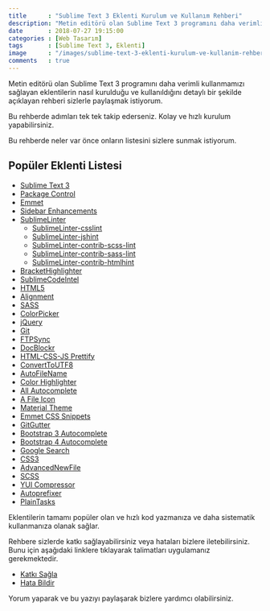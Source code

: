 ```yaml
---
title      : "Sublime Text 3 Eklenti Kurulum ve Kullanım Rehberi"
description: "Metin editörü olan Sublime Text 3 programını daha verimli kullanmamızı sağlayan eklentilerin nasıl kurulduğu ve kullanıldığını detaylı bir şekilde açıklayan rehberi sizlerle paylaşmak istiyorum."
date       : 2018-07-27 19:15:00
categories : [Web Tasarım]
tags       : [Sublime Text 3, Eklenti]
image      : "/images/sublime-text-3-eklenti-kurulum-ve-kullanim-rehberi.png"
comments   : true
---
```


Metin editörü olan Sublime Text 3 programını daha verimli kullanmamızı sağlayan eklentilerin nasıl kurulduğu ve kullanıldığını detaylı bir şekilde açıklayan rehberi sizlerle paylaşmak istiyorum.

Bu rehberde adımları tek tek takip ederseniz. Kolay ve hızlı kurulum yapabilirsiniz.

Bu rehberde neler var önce onların listesini sizlere sunmak istiyorum. 

## Popüler Eklenti Listesi

- [Sublime Text 3](https://ahmetcadirci.com.tr/sublime-text-3/#sublime-text-3-kurulumu)
- [Package Control](https://ahmetcadirci.com.tr/sublime-text-3/#package-control-kurulumu)
- [Emmet](https://ahmetcadirci.com.tr/sublime-text-3/#emmet-kurulumu)
- [Sidebar Enhancements](https://ahmetcadirci.com.tr/sublime-text-3/#sidebar-enhancements-kurulumu)
- [Sublime​Linter](https://ahmetcadirci.com.tr/sublime-text-3/#sublimelinter-kurulumu)
  - [SublimeLinter-csslint](https://ahmetcadirci.com.tr/sublime-text-3/#sublimelinter-csslint-kurulumu)
  - [SublimeLinter-jshint](https://ahmetcadirci.com.tr/sublime-text-3/#sublimelinter-jshint-kurulumu)
  - [SublimeLinter-contrib-scss-lint](https://ahmetcadirci.com.tr/sublime-text-3/#sublimelinter-contrib-scss-lint-kurulumu)
  - [SublimeLinter-contrib-sass-lint](https://ahmetcadirci.com.tr/sublime-text-3/#sublimelinter-contrib-sass-lint-kurulumu)
  - [SublimeLinter-contrib-htmlhint](https://ahmetcadirci.com.tr/sublime-text-3/#sublimelinter-contrib-htmlhint-kurulumu)
- [BracketHighlighter](https://ahmetcadirci.com.tr/sublime-text-3/#brackethighlighter-kurulumu)
- [Sublime​Code​Intel](https://ahmetcadirci.com.tr/sublime-text-3/#sublimecodeintel-kurulumu)
- [HTML5](https://ahmetcadirci.com.tr/sublime-text-3/#html5-kurulumu)
- [Alignment](https://ahmetcadirci.com.tr/sublime-text-3/#alignment-kurulumu)
- [SASS](https://ahmetcadirci.com.tr/sublime-text-3/#sass-kurulumu)
- [Color​Picker](https://ahmetcadirci.com.tr/sublime-text-3/#colorpicker-kurulumu)
- [j​Query](https://ahmetcadirci.com.tr/sublime-text-3/#jquery-kurulumu)
- [Git](https://ahmetcadirci.com.tr/sublime-text-3/#git-kurulumu)
- [FTPSync](https://ahmetcadirci.com.tr/sublime-text-3/#ftpsync-kurulumu)
- [DocBlockr](https://ahmetcadirci.com.tr/sublime-text-3/#docblockr-kurulumu)
- [HTML-CSS-JS Prettify](https://ahmetcadirci.com.tr/sublime-text-3/#html-css-js-prettify-kurulumu)
- [Convert​To​UTF8](https://ahmetcadirci.com.tr/sublime-text-3/#converttoutf8-kurulumu)
- [Auto​File​Name](https://ahmetcadirci.com.tr/sublime-text-3/#autofilename-kurulumu)
- [Color Highlighter](https://ahmetcadirci.com.tr/sublime-text-3/#color-highlighter-kurulumu)
- [All Autocomplete](https://ahmetcadirci.com.tr/sublime-text-3/#all-autocomplete-kurulumu)
- [A File Icon](https://ahmetcadirci.com.tr/sublime-text-3/#a-file-icon-kurulumu)
- [Material Theme](https://ahmetcadirci.com.tr/sublime-text-3/#material-theme-kurulumu)
- [Emmet CSS Snippets](https://ahmetcadirci.com.tr/sublime-text-3/#emmet-css-snippets-kurulumu)
- [GitGutter](https://ahmetcadirci.com.tr/sublime-text-3/#gitgutter-kurulumu)
- [Bootstrap 3 Autocomplete](https://ahmetcadirci.com.tr/sublime-text-3/#bootstrap-3-autocomplete-kurulumu)
- [Bootstrap 4 Autocomplete](https://ahmetcadirci.com.tr/sublime-text-3/#bootstrap-4-autocomplete-kurulumu)
- [Google Search](https://ahmetcadirci.com.tr/sublime-text-3/#google-search-kurulumu)
- [CSS3](https://ahmetcadirci.com.tr/sublime-text-3/#css3-kurulumu)
- [AdvancedNewFile](https://ahmetcadirci.com.tr/sublime-text-3/#advancednewfile-kurulumu)
- [SCSS](https://ahmetcadirci.com.tr/sublime-text-3/#scss-kurulumu)
- [YUI Compressor](https://ahmetcadirci.com.tr/sublime-text-3/#scss-kurulumu)
- [Autoprefixer](https://ahmetcadirci.com.tr/sublime-text-3/#autoprefixer-kurulumu)
- [Plain​Tasks](https://ahmetcadirci.com.tr/sublime-text-3/#plaintasks-kurulumu)

Eklentilerin tamamı popüler olan ve hızlı kod yazmanıza ve daha sistematik kullanmanıza olanak sağlar.

Rehbere sizlerde katkı sağlayabilirsiniz veya hataları bizlere iletebilirsiniz. Bunu için aşağıdaki linklere tıklayarak talimatları uygulamanız gerekmektedir. 

- [Katkı Sağla](https://github.com/ahmetcadirci25/sublime-text-3/blob/master/.github/CODE_OF_CONDUCT.md)
- [Hata Bildir](https://github.com/ahmetcadirci25/sublime-text-3/issues/new?template=Bug_report.md)

Yorum yaparak ve bu yazıyı paylaşarak bizlere yardımcı olabilirsiniz.